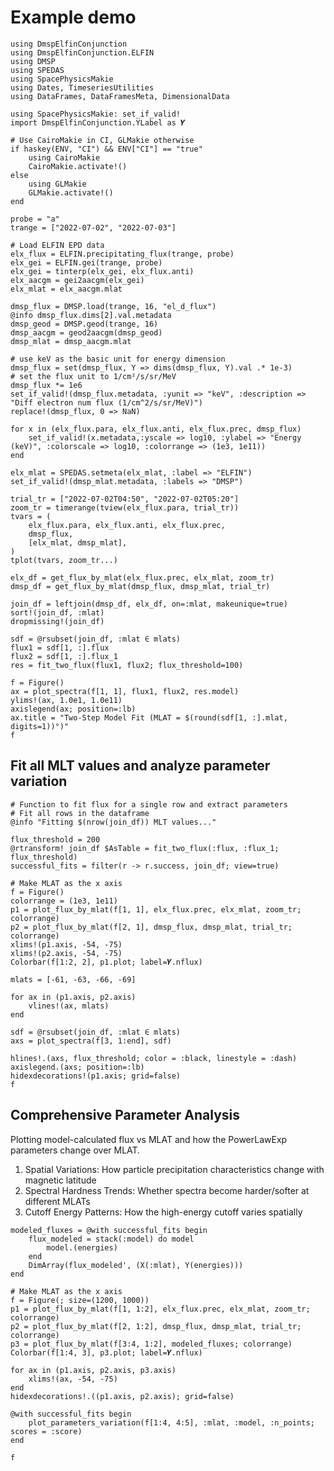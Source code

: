 # Example demo

```{julia}
using DmspElfinConjunction
using DmspElfinConjunction.ELFIN
using DMSP
using SPEDAS
using SpacePhysicsMakie
using Dates, TimeseriesUtilities
using DataFrames, DataFramesMeta, DimensionalData

using SpacePhysicsMakie: set_if_valid!
import DmspElfinConjunction.YLabel as 𝒀

# Use CairoMakie in CI, GLMakie otherwise
if haskey(ENV, "CI") && ENV["CI"] == "true"
    using CairoMakie
    CairoMakie.activate!()
else
    using GLMakie
    GLMakie.activate!()
end
```

```@example demo
probe = "a"
trange = ["2022-07-02", "2022-07-03"]

# Load ELFIN EPD data
elx_flux = ELFIN.precipitating_flux(trange, probe)
elx_gei = ELFIN.gei(trange, probe)
elx_gei = tinterp(elx_gei, elx_flux.anti)
elx_aacgm = gei2aacgm(elx_gei)
elx_mlat = elx_aacgm.mlat

dmsp_flux = DMSP.load(trange, 16, "el_d_flux")
@info dmsp_flux.dims[2].val.metadata
dmsp_geod = DMSP.geod(trange, 16)
dmsp_aacgm = geod2aacgm(dmsp_geod)
dmsp_mlat = dmsp_aacgm.mlat

# use keV as the basic unit for energy dimension
dmsp_flux = set(dmsp_flux, Y => dims(dmsp_flux, Y).val .* 1e-3)
# set the flux unit to 1/cm²/s/sr/MeV
dmsp_flux *= 1e6
set_if_valid!(dmsp_flux.metadata, :yunit => "keV", :description => "Diff electron num flux (1/cm^2/s/sr/MeV)")
replace!(dmsp_flux, 0 => NaN)
```

```@example demo
for x in (elx_flux.para, elx_flux.anti, elx_flux.prec, dmsp_flux)
    set_if_valid!(x.metadata,:yscale => log10, :ylabel => "Energy (keV)", :colorscale => log10, :colorrange => (1e3, 1e11))
end

elx_mlat = SPEDAS.setmeta(elx_mlat, :label => "ELFIN")
set_if_valid!(dmsp_mlat.metadata, :labels => "DMSP")

trial_tr = ["2022-07-02T04:50", "2022-07-02T05:20"]
zoom_tr = timerange(tview(elx_flux.para, trial_tr))
tvars = (
    elx_flux.para, elx_flux.anti, elx_flux.prec,
    dmsp_flux,
    [elx_mlat, dmsp_mlat],
)
tplot(tvars, zoom_tr...)
```

```@example demo
elx_df = get_flux_by_mlat(elx_flux.prec, elx_mlat, zoom_tr)
dmsp_df = get_flux_by_mlat(dmsp_flux, dmsp_mlat, trial_tr)

join_df = leftjoin(dmsp_df, elx_df, on=:mlat, makeunique=true)
sort!(join_df, :mlat)
dropmissing!(join_df)
```

```@example demo
sdf = @rsubset(join_df, :mlat ∈ mlats)
flux1 = sdf[1, :].flux
flux2 = sdf[1, :].flux_1
res = fit_two_flux(flux1, flux2; flux_threshold=100)

f = Figure()
ax = plot_spectra(f[1, 1], flux1, flux2, res.model)
ylims!(ax, 1.0e1, 1.0e11)
axislegend(ax; position=:lb)
ax.title = "Two-Step Model Fit (MLAT = $(round(sdf[1, :].mlat, digits=1))°)"
f
```

## Fit all MLT values and analyze parameter variation

```@example demo
# Function to fit flux for a single row and extract parameters
# Fit all rows in the dataframe
@info "Fitting $(nrow(join_df)) MLT values..."

flux_threshold = 200
@rtransform! join_df $AsTable = fit_two_flux(:flux, :flux_1; flux_threshold)
successful_fits = filter(r -> r.success, join_df; view=true)
```


```@example demo
# Make MLAT as the x axis
f = Figure()
colorrange = (1e3, 1e11)
p1 = plot_flux_by_mlat(f[1, 1], elx_flux.prec, elx_mlat, zoom_tr; colorrange)
p2 = plot_flux_by_mlat(f[2, 1], dmsp_flux, dmsp_mlat, trial_tr; colorrange)
xlims!(p1.axis, -54, -75)
xlims!(p2.axis, -54, -75)
Colorbar(f[1:2, 2], p1.plot; label=𝒀.nflux)

mlats = [-61, -63, -66, -69]

for ax in (p1.axis, p2.axis)
    vlines!(ax, mlats)
end

sdf = @rsubset(join_df, :mlat ∈ mlats)
axs = plot_spectra(f[3, 1:end], sdf)

hlines!.(axs, flux_threshold; color = :black, linestyle = :dash)
axislegend.(axs; position=:lb)
hidexdecorations!(p1.axis; grid=false)
f
```

## Comprehensive Parameter Analysis

Plotting model-calculated flux vs MLAT and how the PowerLawExp parameters change over MLAT.

1. Spatial Variations: How particle precipitation characteristics change with magnetic latitude
2. Spectral Hardness Trends: Whether spectra become harder/softer at different MLATs
3. Cutoff Energy Patterns: How the high-energy cutoff varies spatially
<!-- 4. Parameter Correlations: Relationships between spectral parameters that reveal physical processes -->

```@example demo
modeled_fluxes = @with successful_fits begin
    flux_modeled = stack(:model) do model
        model.(energies)
    end
    DimArray(flux_modeled', (X(:mlat), Y(energies)))
end
```


```@example demo
# Make MLAT as the x axis
f = Figure(; size=(1200, 1000))
p1 = plot_flux_by_mlat(f[1, 1:2], elx_flux.prec, elx_mlat, zoom_tr; colorrange)
p2 = plot_flux_by_mlat(f[2, 1:2], dmsp_flux, dmsp_mlat, trial_tr; colorrange)
p3 = plot_flux_by_mlat(f[3:4, 1:2], modeled_fluxes; colorrange)
Colorbar(f[1:4, 3], p3.plot; label=𝒀.nflux)

for ax in (p1.axis, p2.axis, p3.axis)
    xlims!(ax, -54, -75)
end
hidexdecorations!.((p1.axis, p2.axis); grid=false)

@with successful_fits begin
    plot_parameters_variation(f[1:4, 4:5], :mlat, :model, :n_points; scores = :score)
end

f
```